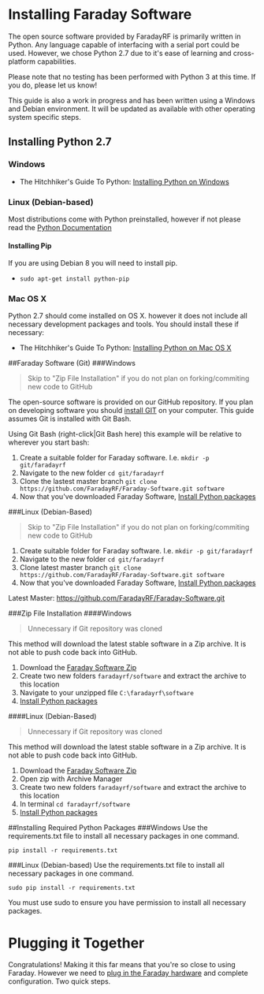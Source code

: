 # Installing Faraday Software
The open source software provided by FaradayRF is primarily written in Python. Any language capable of interfacing with a serial port could be used. However, we chose Python 2.7 due to it's ease of learning and cross-platform capabilities.

Please note that no testing has been performed with Python 3 at this time. If you do, please let us know!

This guide is also a work in progress and has been written using a Windows and Debian environment. It will be updated as available with other operating system specific steps.

## Installing Python 2.7
### Windows
 * The Hitchhiker's Guide To Python: [Installing Python on Windows](http://docs.python-guide.org/en/latest/starting/install/win/)
 
### Linux (Debian-based)
Most distributions come with Python preinstalled, however if not please read the [Python Documentation](https://docs.python.org/2/using/unix.html#getting-and-installing-the-latest-version-of-python)

#### Installing Pip
If you are using Debian 8 you will need to install pip.
 * ```sudo apt-get install python-pip```

### Mac OS X
Python 2.7 should come installed on OS X. however it does not include all necessary development packages and tools. You should install these if necessary:
 * The Hitchhiker's Guide To Python: [Installing Python on Mac OS X](http://docs.python-guide.org/en/latest/starting/install/osx/)
 
##Faraday Software (Git)
###Windows
> Skip to "Zip File Installation" if you do not plan on forking/commiting new code to GitHub

The open-source software is provided on our GitHub repository. If you plan on developing software you should [install GIT](https://git-scm.com/) on your computer. This guide assumes Git is installed with Git Bash.

Using Git Bash (right-click|Git Bash here) this example will be relative to wherever you start bash:

 1. Create a suitable folder for Faraday software. I.e. `mkdir -p git/faradayrf`
 2. Navigate to the new folder `cd git/faradayrf`
 3. Clone the lastest master branch `git clone https://github.com/FaradayRF/Faraday-Software.git software`
 4. Now that you've downloaded Faraday Software, [Install Python packages](installing-software.md#installing-required-python-packages)

###Linux (Debian-Based)
> Skip to "Zip File Installation" if you do not plan on forking/commiting new code to GitHub

 1. Create suitable folder for Faraday software. I.e. ```mkdir -p git/faradayrf```
 2. Navigate to the new folder ```cd git/faradayrf```
 3. Clone latest master branch ```git clone https://github.com/FaradayRF/Faraday-Software.git software```
 4. Now that you've downloaded Faraday Software, [Install Python packages](installing-software.md#installing-required-python-packages)

Latest Master: https://github.com/FaradayRF/Faraday-Software.git

###Zip File Installation
####Windows
> Unnecessary if Git repository was cloned

This method will download the latest stable software in a Zip archive. It is not able to push code back into GitHub.
 1. Download the [Faraday Software Zip](https://github.com/FaradayRF/Faraday-Software/archive/master.zip)
 3. Create two new folders `faradayrf/software` and extract the archive to this location
 4. Navigate to your unzipped file `C:\faradayrf\software`
 5. [Install Python packages](installing-software.md#installing-required-python-packages)
 
####Linux (Debian-Based)
> Unnecessary if Git repository was cloned

This method will download the latest stable software in a Zip archive. It is not able to push code back into GitHub.
 1. Download the [Faraday Software Zip](https://github.com/FaradayRF/Faraday-Software/archive/master.zip)
 2. Open zip with Archive Manager
 3. Create two new folders ```faradayrf/software``` and extract the archive to this location
 4. In terminal ```cd faradayrf/software```
 5. [Install Python packages](installing-software.md#installing-required-python-packages)

##Installing Required Python Packages
###Windows
Use the requirements.txt file to install all necessary packages in one command.

 ```pip install -r requirements.txt```
 
###Linux (Debian-based)
Use the requirements.txt file to install all necessary packages in one command.

```sudo pip install -r requirements.txt```

You must use sudo to ensure you have permission to install all necessary packages.
 
# Plugging it Together
Congratulations! Making it this far means that you're so close to using Faraday. However we need to [plug in the Faraday hardware](connecting-hardware.md) and complete configuration. Two quick steps.
